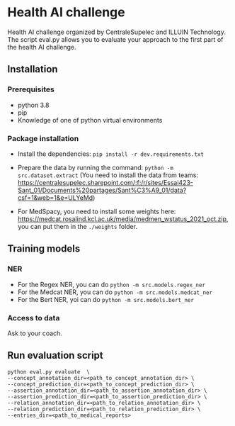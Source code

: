 # Health AI challenge

Health AI challenge organized by CentraleSupelec and ILLUIN Technology.
The script eval.py allows you to evaluate your approach to the first part of the health AI challenge.

## Installation

### Prerequisites

- python 3.8
- pip
- Knowledge of one of python virtual environments

### Package installation

- Install the dependencies: `pip install -r dev.requirements.txt`
- Prepare the data by running the command: `python -m src.dataset.extract` (You need to install the data from teams: https://centralesupelec.sharepoint.com/:f:/r/sites/Essai423-Sant_01/Documents%20partages/Sant%C3%A9_01/data?csf=1&web=1&e=ULYeMd)

- For MedSpacy, you need to install some weights here: https://medcat.rosalind.kcl.ac.uk/media/medmen_wstatus_2021_oct.zip, you can put them in the `./weights` folder.

## Training models

### NER

- For the Regex NER, you can do `python -m src.models.regex_ner`
- For the Medcat NER, you can do `python -m src.models.medcat_ner`
- For the Bert NER, yoi can do `python -m src.models.bert_ner`

### Access to data

Ask to your coach.

## Run evaluation script

```
python eval.py evaluate  \
--concept_annotation_dir=<path_to_concept_annotation_dir> \
--concept_prediction_dir=<path_to_concept_prediction_dir> \
--assertion_annotation_dir=<path_to_assertion_annotation_dir> \
--assertion_prediction_dir=<path_to_assertion_prediction_dir> \
--relation_annotation_dir=<path_to_relation_annotation_dir> \
--relation_prediction_dir=<path_to_relation_prediction_dir> \
--entries_dir=<path_to_medical_reports>
```
